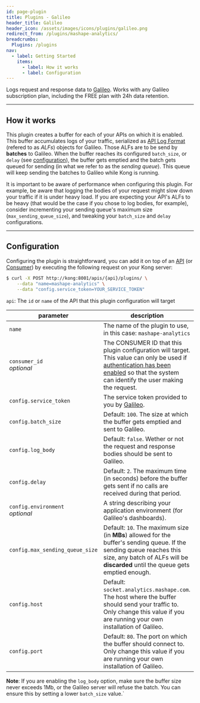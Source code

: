 ```yaml
---
id: page-plugin
title: Plugins - Galileo
header_title: Galileo
header_icon: /assets/images/icons/plugins/galileo.png
redirect_from: /plugins/mashape-analytics/
breadcrumbs:
  Plugins: /plugins
nav:
  - label: Getting Started
    items:
      - label: How it works
      - label: Configuration
---
```


Logs request and response data to [Galileo][galileo]. Works with any Galileo subscription plan, including the FREE plan with 24h data retention.

----

## How it works

This plugin creates a buffer for each of your APIs on which it is enabled. This buffer accumulates logs of your traffic, serialized as [API Log Format](https://github.com/Mashape/api-log-format) (refered to as *ALFs*) objects for Galileo. Those ALFs are to be send by **batches** to Galileo. When the buffer reaches its configured `batch_size`, or `delay` (see [configuration](#configuration)), the buffer gets emptied and the batch gets queued for sending (in what we refer to as the *sending queue*). This queue will keep sending the batches to Galileo while Kong is running.

It is important to be aware of performance when configuring this plugin. For example, be aware that logging the bodies of your request might slow down your traffic if it is under heavy load. If you are expecting your API's ALFs to be heavy (that would be the case if you chose to log bodies, for example), consider incrementing your sending queue's maximum size (`max_sending_queue_size`), and tweaking your `batch_size` and `delay` configurations.

----

## Configuration

Configuring the plugin is straightforward, you can add it on top of an [API][api-object] (or [Consumer][consumer-object]) by executing the following request on your Kong server:

```bash
$ curl -X POST http://kong:8001/apis/{api}/plugins/ \
    --data "name=mashape-analytics" \
    --data "config.service_token=YOUR_SERVICE_TOKEN"
```

`api`: The `id` or `name` of the API that this plugin configuration will target

parameter                          | description
---                                | ---
`name`                             | The name of the plugin to use, in this case: `mashape-analytics`
`consumer_id`<br>*optional*        | The CONSUMER ID that this plugin configuration will target. This value can only be used if [authentication has been enabled][faq-authentication] so that the system can identify the user making the request.
`config.service_token`             | The service token provided to you by [Galileo][galileo].
`config.batch_size`                | Default: `100`. The size at which the buffer gets emptied and sent to Galileo.
`config.log_body`                  | Default: `false`. Wether or not the request and response bodies should be sent to Galileo.
`config.delay`                     | Default: `2`. The maximum time (in seconds) before the buffer gets sent if no calls are received during that period.
`config.environment`<br>*optional* | A string describing your application environment (for Galileo's dashboards).
`config.max_sending_queue_size`    | Default: `10`. The maximum size (in **MBs**) allowed for the buffer's sending queue. If the sending queue reaches this size, any batch of ALFs will be **discarded** until the queue gets emptied enough.
`config.host`                      | Default: `socket.analytics.mashape.com`. The host where the buffer should send your traffic to. Only change this value if you are running your own installation of Galileo.
`config.port`                      | Default: `80`. The port on which the buffer should connect to. Only change this value if you are running your own installation of Galileo.

**Note**: If you are enabling the `log_body` option, make sure the buffer size never exceeds 1Mb, or the Galileo server will refuse the batch. You can ensure this by setting a lower `batch_size` value.`

[galileo]: https://getgalileo.io/
[api-object]: /docs/latest/admin-api/#api-object
[configuration]: /docs/latest/configuration
[consumer-object]: /docs/latest/admin-api/#consumer-object
[faq-authentication]: /about/faq/#how-can-i-add-an-authentication-layer-on-a-microservice/api?
